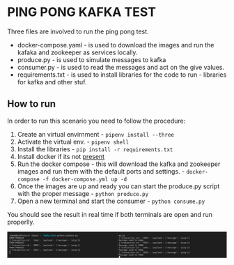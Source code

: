 # PING PONG KAFKA TEST

Three files are involved to run the ping pong test. 
* docker-compose.yaml - is used to download the images and run the kafaka and zookeeper as services locally. 
* produce.py - is used to simulate messages to kafka 
* consumer.py - is used to read the messages and act on the give values.
* requirements.txt - is used to install libraries for the code to run - libraries for kafka and other stuf.  

## How to run
In order to run this scenario you need to follow the procedure:

1. Create an virtual envirnment - `pipenv install --three`
2. Activate the virtual env. - `pipenv shell`
3. Install the libraries - `pip install -r requirements.txt`
4. Install docker if its not [present](https://docs.docker.com/get-docker/)
5. Run the docker compose - this will download the kafka and zookeeper images and run them with the default ports and settings. - `docker-compose -f docker-compose.yml up -d`
6. Once the images are up and ready you can start the produce.py script with the proper message - `python produce.py`
7. Open a new terminal and start the consumer - `python consume.py`


You should see the result in real time if both terminals are open and run properlly. 

![Ping-Pong](ping-pong.png)
